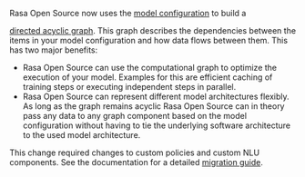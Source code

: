 Rasa Open Source now uses the [model configuration](model-configuration.mdx) to build a

[directed acyclic graph](https://en.wikipedia.org/wiki/Directed_acyclic_graph).
This graph describes the dependencies between the items in your model configuration and
how data flows between them. This has two major benefits:

- Rasa Open Source can use the computational graph to optimize the execution of your
  model. Examples for this are efficient caching of training steps or executing
  independent steps in parallel.
- Rasa Open Source can represent different model architectures flexibly. As long as the
  graph remains acyclic Rasa Open Source can in theory pass any data to any graph
  component based on the model configuration without having to tie the underlying
  software architecture to the used model architecture.

This change required changes to custom policies and custom NLU components. See the
documentation for a detailed 
[migration guide](migration-guide.mdx#custom-policies-and-custom-components).
